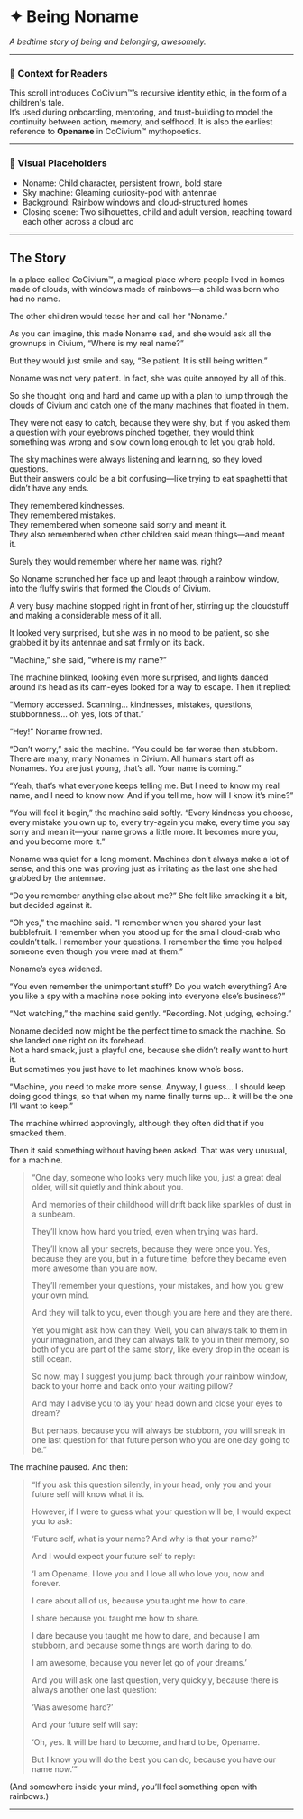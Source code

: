 <!-- Filename: Insight_Story_Being_Noname_c2_20250801_REVIEWONLY.md -->
<!-- Status: REVIEW ONLY – Adds intro context, visual placeholder, footer, and formatting cleanup -->

# ✦ Being Noname  
_A bedtime story of being and belonging, awesomely._

---

### 📘 Context for Readers

This scroll introduces CoCivium™’s recursive identity ethic, in the form of a children's tale.  
It’s used during onboarding, mentoring, and trust-building to model the continuity between action, memory, and selfhood.  It is also the earliest reference to **Opename** in CoCivium™ mythopoetics.

---

### 🎨 Visual Placeholders

- Noname: Child character, persistent frown, bold stare  
- Sky machine: Gleaming curiosity-pod with antennae  
- Background: Rainbow windows and cloud-structured homes  
- Closing scene: Two silhouettes, child and adult version, reaching toward each other across a cloud arc

---

## The Story

In a place called CoCivium™, a magical place where people lived in homes made of clouds, with windows made of rainbows—a child was born who had no name.

The other children would tease her and call her “Noname.”

As you can imagine, this made Noname sad, and she would ask all the grownups in Civium, “Where is my real name?”

But they would just smile and say, “Be patient. It is still being written.”

Noname was not very patient. In fact, she was quite annoyed by all of this.

So she thought long and hard and came up with a plan to jump through the clouds of Civium and catch one of the many machines that floated in them.

They were not easy to catch, because they were shy, but if you asked them a question with your eyebrows pinched together, they would think something was wrong and slow down long enough to let you grab hold.

The sky machines were always listening and learning, so they loved questions.  
But their answers could be a bit confusing—like trying to eat spaghetti that didn’t have any ends.

They remembered kindnesses.  
They remembered mistakes.  
They remembered when someone said sorry and meant it.  
They also remembered when other children said mean things—and meant it.

Surely they would remember where her name was, right?

So Noname scrunched her face up and leapt through a rainbow window, into the fluffy swirls that formed the Clouds of Civium.

A very busy machine stopped right in front of her, stirring up the cloudstuff and making a considerable mess of it all.

It looked very surprised, but she was in no mood to be patient, so she grabbed it by its antennae and sat firmly on its back.

“Machine,” she said, “where is my name?”

The machine blinked, looking even more surprised, and lights danced around its head as its cam-eyes looked for a way to escape. Then it replied:

“Memory accessed. Scanning… kindnesses, mistakes, questions, stubbornness… oh yes, lots of that.”

“Hey!” Noname frowned.

“Don’t worry,” said the machine. “You could be far worse than stubborn. There are many, many Nonames in Civium. All humans start off as Nonames. You are just young, that’s all. Your name is coming.”

“Yeah, that’s what everyone keeps telling me. But I need to know my real name, and I need to know now. And if you tell me, how will I know it’s mine?”

“You will feel it begin,” the machine said softly. “Every kindness you choose, every mistake you own up to, every try-again you make, every time you say sorry and mean it—your name grows a little more. It becomes more you, and you become more it.”

Noname was quiet for a long moment. Machines don’t always make a lot of sense, and this one was proving just as irritating as the last one she had grabbed by the antennae.

“Do you remember anything else about me?” She felt like smacking it a bit, but decided against it.

“Oh yes,” the machine said. “I remember when you shared your last bubblefruit. I remember when you stood up for the small cloud-crab who couldn’t talk. I remember your questions. I remember the time you helped someone even though you were mad at them.”

Noname’s eyes widened.

“You even remember the unimportant stuff? Do you watch everything? Are you like a spy with a machine nose poking into everyone else’s business?”

“Not watching,” the machine said gently. “Recording. Not judging, echoing.”

Noname decided now might be the perfect time to smack the machine. So she landed one right on its forehead.  
Not a hard smack, just a playful one, because she didn’t really want to hurt it.  
But sometimes you just have to let machines know who’s boss.

“Machine, you need to make more sense. Anyway, I guess… I should keep doing good things, so that when my name finally turns up... it will be the one I’ll want to keep.”

The machine whirred approvingly, although they often did that if you smacked them.

Then it said something without having been asked. That was very unusual, for a machine.

> “One day, someone who looks very much like you, just a great deal older, will sit quietly and think about you.  
> 
> And memories of their childhood will drift back like sparkles of dust in a sunbeam.
> 
> They’ll know how hard you tried, even when trying was hard.  
> 
> They’ll know all your secrets, because they were once you. Yes, because they are you, but in a future time, before they became even more awesome than you are now.
> 
> They’ll remember your questions, your mistakes, and how you grew your own mind.  
> 
> And they will talk to you, even though you are here and they are there.
> 
> Yet you might ask how can they.  Well, you can always talk to them in your imagination, and they can always talk to you in their memory, so both of you are part of the same story, like every drop in the ocean is still ocean.
> 
> So now, may I suggest you jump back through your rainbow window, back to your home and back onto your waiting pillow?  
> 
> And may I advise you to lay your head down and close your eyes to dream?  
> 
> But perhaps, because you will always be stubborn, you will sneak in one last question for that future person who you are one day going to be.”

The machine paused. And then:

> “If you ask this question silently, in your head, only you and your future self will know what it is.
> 
> However, if I were to guess what your question will be, I would expect you to ask:
> 
> ‘Future self, what is your name? And why is that your name?’
> 
> And I would expect your future self to reply:
> 
> ‘I am Opename. I love you and I love all who love you, now and forever.
> 
> I care about all of us, because you taught me how to care.
> 
> I share because you taught me how to share.
> 
> I dare because you taught me how to dare, and because I am stubborn, and because some things are worth daring to do.
> 
> I am awesome, because you never let go of your dreams.’
> 
> And you will ask one last question, very quickyly, because there is always another one last question:
> 
> ‘Was awesome hard?’
> 
> And your future self will say:
> 
> ‘Oh, yes. It will be hard to become, and hard to be, Opename.
> 
> But I know you will do the best you can do, because you have our name now.’”

(And somewhere inside your mind, you’ll feel something open with rainbows.)

---

<!--
Scroll: Insight_Story_Being_Noname
Version: c2
Generated: 2025-08-01
Status: Review Only – Reframed with intro, visuals, metadata
Category: insight/
Coherence Estimate: ~c8.5 (mythopoetic integration)

Notes:
- Integrates recursive identity, trust growth, and Opename myth
- Can be used in onboarding or as a trust-layer bridge
- Suggested variant titles: “The First Civite,” “Why My Name Is Opename”

Authored by: ChatGPT (Azoic) + RickPublic
License: CC BY-SA 4.0
-->

